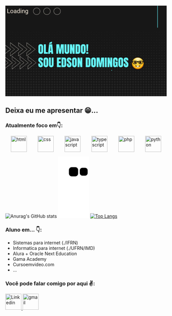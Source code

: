 ![capa](./capa.jpeg)

## Deixa eu me apresentar 😁...

### Atualmente foco em👇:
<section style="display:flex;justify-content:space-around">
  <img width="50px" height="50px" src="https://img.icons8.com/color/2x/html-5.png" title="html">
  <img width="50px" height="50px" src="https://img.icons8.com/color/2x/css3.png" title="css">
  <img width="50px" height="50px" src="https://img.icons8.com/color/2x/javascript.png" title="javascript">
  <img width="50px" height="50px" src="https://img.icons8.com/color/2x/typescript.png" title="typescript">
  <img width="50px" height="50px" src="https://img.icons8.com/color/2x/php.png" title="php">
  <img width="50px" height="50px" src="https://img.icons8.com/color/2x/python.png" title="python">
</section>

![Anurag's GitHub stats](https://github-readme-stats.vercel.app/api?username=Edsondomingos&hide=issues,prs,stars&theme=tokyonight)
![snake gif](https://github.com/Edsondomingos/Edsondomingos/blob/output/github-contribution-grid-snake.svg)
[![Top Langs](https://github-readme-stats.vercel.app/api/top-langs/?username=Edsondomingos&layout=compact)](https://github.com/anuraghazra/github-readme-stats)

### Aluno em... 👇:  
* Sistemas para internet (./IFRN)  
* Informatica para internet (./UFRN/IMD)
* Alura + Oracle Next Education
* Gama Academy
* Cursoemvideo.com
* ...

### Você pode falar comigo por aqui ✌:
<a href="http://linkedin.com/in/edson-domingos" target="_blank">
  <img width="50px" height="50px" src="https://img.icons8.com/external-justicon-flat-justicon/2x/external-linkedin-social-media-justicon-flat-justicon.png" title="Linkedin"/>
</a>
<a href="http://linkedin.com/in/edson-domingos" target="_blank">
  <img width="50px" height="50px" src="https://img.icons8.com/external-justicon-flat-justicon/2x/external-gmail-social-media-justicon-flat-justicon.png" title="gmail"/>
</a>

